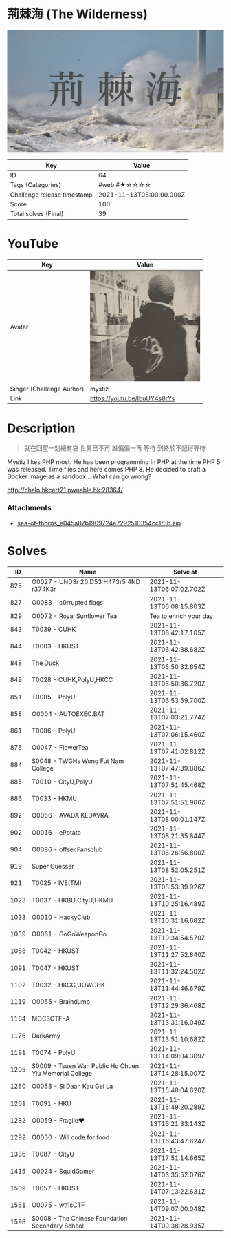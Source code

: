 # 荊棘海 (The Wilderness)

![](../thumbnail/64.jpg)

| Key | Value |
| --- | ----- |
| ID | 64 |
| Tags (Categories) | #web #★☆☆☆☆ |
| Challenge release timestamp | 2021-11-13T06:00:00.000Z |
| Score | 100 |
| Total solves (Final) | 39 |

# YouTube

| Key | Value |
| --- | ----- |
| Avatar | ![](../avatar/mystiz.jpg)
| Singer (Challenge Author) | mystiz |
| Link | https://youtu.be/lbuUY4s8rYs |

# Description

> 就在回望一刻總有哀
> 世界已不再
> 誰偏偏一再
> 等待 到終於不記得等待

Mystiz likes PHP most. He has been programming in PHP at the time PHP 5 was released. Time flies and here comes PHP 8. He decided to craft a Docker image as a sandbox... What can go wrong?

http://chalp.hkcert21.pwnable.hk:28364/

### Attachments

- [sea-of-thorns_e045a87b1909724e7292510354cc1f3b.zip](./sea-of-thorns_e045a87b1909724e7292510354cc1f3b.zip)

# Solves
| ID | Name | Solve at |
| --- | ---- | -------- |
| 825 | O0027 - UND3r 20 D53 H473r5 4ND r374K3r | 2021-11-13T06:07:02.702Z |
| 827 | O0083 - c0rrupted flags | 2021-11-13T06:08:15.803Z |
| 829 | O0072 - Royal Sunflower Tea | Tea to enrich your day | 2021-11-13T06:19:25.457Z |
| 843 | T0039 - CUHK | 2021-11-13T06:42:17.105Z |
| 844 | T0003 - HKUST | 2021-11-13T06:42:38.682Z |
| 848 | The Duck | 2021-11-13T06:50:32.654Z |
| 849 | T0028 - CUHK,PolyU,HKCC | 2021-11-13T06:50:36.720Z |
| 851 | T0085 - PolyU | 2021-11-13T06:53:59.700Z |
| 858 | O0004 - AUTOEXEC.BAT | 2021-11-13T07:03:21.774Z |
| 861 | T0086 - PolyU | 2021-11-13T07:06:15.460Z |
| 875 | O0047 - FlowerTea | 2021-11-13T07:41:02.812Z |
| 884 | S0048 - TWGHs Wong Fut Nam College | 2021-11-13T07:47:39.886Z |
| 885 | T0010 - CityU,PolyU | 2021-11-13T07:51:45.468Z |
| 886 | T0033 - HKMU | 2021-11-13T07:51:51.966Z |
| 892 | O0056 - AVADA KEDAVRA | 2021-11-13T08:00:01.147Z |
| 902 | O0016 - ePotato | 2021-11-13T08:21:35.844Z |
| 904 | O0086 - offsecFansclub | 2021-11-13T08:26:56.800Z |
| 919 | Super Guesser | 2021-11-13T08:52:05.251Z |
| 921 | T0025 - IVE(TM) | 2021-11-13T08:53:39.926Z |
| 1023 | T0037 - HKBU,CityU,HKMU | 2021-11-13T10:25:16.489Z |
| 1033 | O0010 - HackyClub | 2021-11-13T10:31:16.682Z |
| 1039 | O0061 - GoGoWeaponGo | 2021-11-13T10:34:54.570Z |
| 1088 | T0042 - HKUST | 2021-11-13T11:27:52.840Z |
| 1091 | T0047 - HKUST | 2021-11-13T11:32:24.502Z |
| 1102 | T0032 - HKCC,UOWCHK | 2021-11-13T11:44:46.679Z |
| 1119 | O0055 - Braindump | 2021-11-13T12:29:36.468Z |
| 1164 | MOCSCTF-A | 2021-11-13T13:31:16.049Z |
| 1176 | DarkArmy | 2021-11-13T13:51:10.682Z |
| 1191 | T0074 - PolyU | 2021-11-13T14:09:04.309Z |
| 1205 | S0009 - Tsuen Wan Public Ho Chuen Yiu Memorial College | 2021-11-13T14:28:15.007Z |
| 1260 | O0053 - Si Daan Kau Gei La | 2021-11-13T15:48:04.620Z |
| 1261 | T0091 - HKU | 2021-11-13T15:49:20.289Z |
| 1282 | O0059 - Fragile❤ | 2021-11-13T16:21:33.143Z |
| 1292 | O0030 - Will code for food | 2021-11-13T16:43:47.624Z |
| 1336 | T0087 - CityU | 2021-11-13T17:51:14.665Z |
| 1415 | O0024 - SquidGamer | 2021-11-14T03:35:52.076Z |
| 1509 | T0057 - HKUST | 2021-11-14T07:13:22.631Z |
| 1561 | O0075 - wtfIsCTF | 2021-11-14T09:07:00.048Z |
| 1598 | S0008 - The Chinese Foundation Secondary School | 2021-11-14T09:38:28.935Z |
